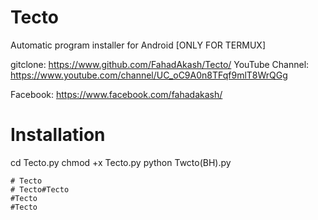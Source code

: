 # Tecto

Automatic program installer for Android [ONLY FOR TERMUX]

gitclone: https://www.github.com/FahadAkash/Tecto/
YouTube Channel: https://www.youtube.com/channel/UC_oC9A0n8TFqf9mlT8WrQGg


Facebook: https://www.facebook.com/fahadakash/

# Installation

cd Tecto.py
chmod +x Tecto.py
python Twcto(BH).py
```
# Tecto
# Tecto#Tecto
#Tecto
#Tecto
